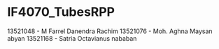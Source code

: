 # IF4070_TubesRPP

13521048 - M Farrel Danendra Rachim
13521076 - Moh. Aghna Maysan abyan
13521168 - Satria Octavianus nababan
